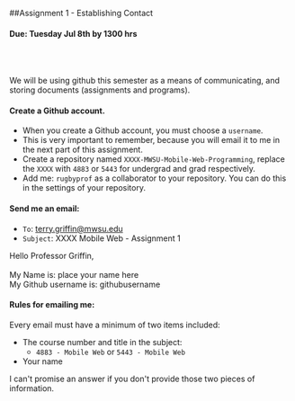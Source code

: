 ##Assignment 1 - Establishing Contact

#### Due: Tuesday Jul 8th by 1300 hrs
<br><br>

We will be using github this semester as a means of communicating, and storing documents (assignments and programs). 	

#### Create a Github account. 
- When you create a Github account, you must choose a `username`. 
- This is very important to remember, because you will email it to me in the next part of this assignment.
- Create a repository named `XXXX-MWSU-Mobile-Web-Programming`, replace the `XXXX` with `4883` or `5443` for undergrad and grad respectively.
- Add me: `rugbyprof` as a collaborator to your repository. You can do this in the settings of your repository.

#### Send me an email:

- `To`: terry.griffin@mwsu.edu
- `Subject`: XXXX Mobile Web - Assignment 1 

>
Hello Professor Griffin,<br><br>
My Name is: place your name here<br>
My Github username is: githubusername

#### Rules for emailing me:

Every email must have a minimum of two items included:

- The course number and title in the subject:
    - `4883 - Mobile Web` or `5443 - Mobile Web`
- Your name

I can't promise an answer if you don't provide those two pieces of information.
